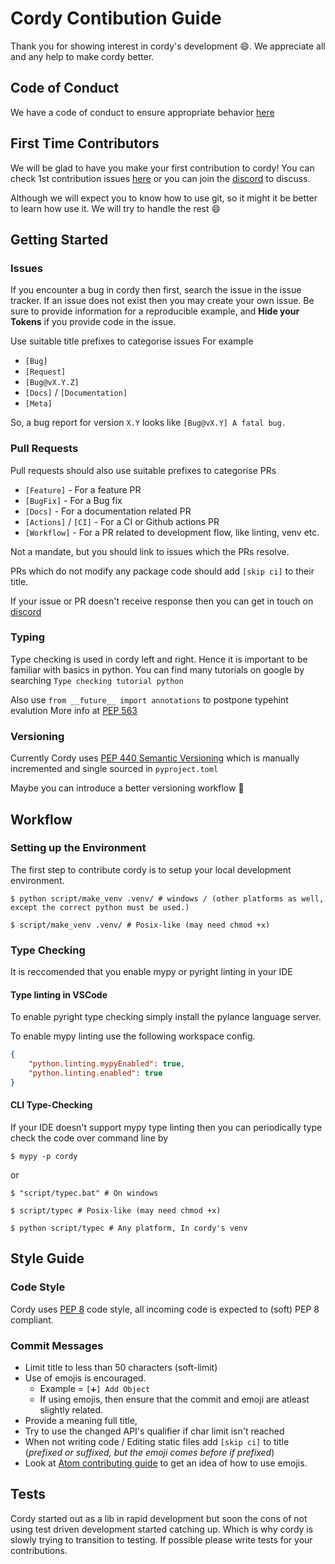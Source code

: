 # Cordy Contibution Guide

Thank you for showing interest in cordy's development 😄. We appreciate all and any help to make cordy better.

## Code of Conduct

We have a code of conduct to ensure appropriate behavior [here](https://github.com/BytesToBits/Cordy/blob/master/.github/CODE_OF_CONDUCT.md)

## First Time Contributors

We will be glad to have you make your first contribution to cordy!
You can check 1st contribution issues [here](https://github.com/BytesToBits/Cordy/contribute) or
you can join the [discord](https://discord.gg/kETeDB3) to discuss.

Although we will expect you to know how to use git, so it might it be better to learn how use it.
We will try to handle the rest 😄

## Getting Started

### Issues

If you encounter a bug in cordy then first, search the issue in the issue
tracker. If an issue does not exist then you may create your own issue.
Be sure to provide information for a reproducible example, and **Hide your
Tokens** if you provide code in the issue.

Use suitable title prefixes to categorise issues
For example
 * `[Bug]`
 * `[Request]`
 * `[Bug@vX.Y.Z]`
 * `[Docs]` / `[Documentation]`
 * `[Meta]`

So, a bug report for version `X.Y` looks like `[Bug@vX.Y] A fatal bug.`

### Pull Requests
Pull requests should also use suitable prefixes to categorise PRs
 * `[Feature]` - For a feature PR
 * `[BugFix]` - For a Bug fix
 * `[Docs]` - For a documentation related PR
 * `[Actions]` / `[CI]` - For a CI or Github actions PR
 * `[Workflow]` - For a PR related to development flow, like linting, venv etc.

Not a mandate, but you should link to issues which the PRs resolve.

PRs which do not modify any package code should add `[skip ci]` to their title.

If your issue or PR doesn't receive response then you can get in touch
on [discord](https://discord.gg/kETeDB3)

### Typing

Type checking is used in cordy left and right. Hence it is important to be
familiar with basics in python. You can find many tutorials on google by
searching `Type checking tutorial python`

Also use `from __future__ import annotations` to postpone typehint evalution
More info at [PEP 563](https://www.python.org/dev/peps/pep-0563/)

### Versioning

Currently Cordy uses [PEP 440 Semantic Versioning](https://www.python.org/dev/peps/pep-0440/#semantic-versioning)
which is manually incremented and single sourced in `pyproject.toml`

Maybe you can introduce a better versioning workflow 🤷

## Workflow

### Setting up the Environment
The first step to contribute cordy is to setup your local development
environment.

```
$ python script/make_venv .venv/ # windows / (other platforms as well, except the correct python must be used.)

$ script/make_venv .venv/ # Posix-like (may need chmod +x)
```

### Type Checking

It is reccomended that you enable mypy or pyright linting in your IDE

#### Type linting in VSCode
To enable pyright type checking simply install the pylance language server.

To enable mypy linting use the following workspace config.
```json
{
    "python.linting.mypyEnabled": true,
    "python.linting.enabled": true
}
```
#### CLI Type-Checking
If your IDE doesn't support mypy type linting then you can periodically
type check the code over command line by

```
$ mypy -p cordy
```
or
```
$ "script/typec.bat" # On windows

$ script/typec # Posix-like (may need chmod +x)

$ python script/typec # Any platform, In cordy's venv
```

## Style Guide

### Code Style

Cordy uses [PEP 8](https://www.python.org/dev/peps/pep-0008/) code style, all incoming code is expected to (soft) PEP 8 compliant.

### Commit Messages

* Limit title to less than 50 characters (soft-limit)
* Use of emojis is encouraged.
  * Example = `[➕] Add Object`
  * If using emojis, then ensure that the commit and emoji are atleast slightly related.
* Provide a meaning full title,
* Try to use the changed API's qualifier if char limit isn't reached
* When not writing code / Editing static files add `[skip ci]` to title (*prefixed or suffixed, but the emoji comes before if prefixed*)
* Look at [Atom contributing guide](https://github.com/atom/atom/blob/master/CONTRIBUTING.md#git-commit-messages)
  to get an idea of how to use emojis.

## Tests
Cordy started out as a lib in rapid development but soon the cons of not using
test driven development started catching up. Which is why cordy is slowly
trying to transition to testing. If possible please write tests for your
contributions.

